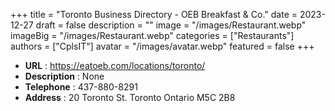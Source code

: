 +++
title = "Toronto Business Directory - OEB Breakfast & Co."
date = 2023-12-27
draft = false
description = ""
image = "/images/Restaurant.webp"
imageBig = "/images/Restaurant.webp"
categories = ["Restaurants"]
authors = ["CplsIT"]
avatar = "/images/avatar.webp"
featured = false
+++


* **URL** :  https://eatoeb.com/locations/toronto/
* **Description** : None
* **Telephone** : 437-880-8291
* **Address** : 20 Toronto St.
Toronto Ontario
M5C 2B8